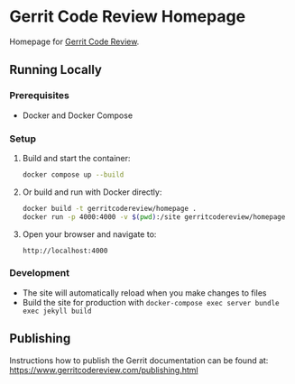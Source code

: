# Gerrit Code Review Homepage

Homepage for [Gerrit Code Review][home].

[home]: https://www.gerritcodereview.com/

## Running Locally

### Prerequisites
- Docker and Docker Compose

### Setup
1. Build and start the container:
   ```bash
   docker compose up --build
   ```

2. Or build and run with Docker directly:
   ```bash
   docker build -t gerritcodereview/homepage .
   docker run -p 4000:4000 -v $(pwd):/site gerritcodereview/homepage
   ```

3. Open your browser and navigate to:
   ```
   http://localhost:4000
   ```

### Development
- The site will automatically reload when you make changes to files
- Build the site for production with `docker-compose exec server bundle exec jekyll build`

## Publishing

Instructions how to publish the Gerrit documentation can be found at:
https://www.gerritcodereview.com/publishing.html
